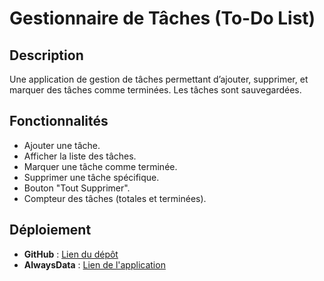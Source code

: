 # Gestionnaire de Tâches (To-Do List)

## Description
Une application de gestion de tâches permettant d’ajouter, supprimer, et marquer des tâches comme terminées. Les tâches sont sauvegardées.

## Fonctionnalités
- Ajouter une tâche.
- Afficher la liste des tâches.
- Marquer une tâche comme terminée.
- Supprimer une tâche spécifique.
- Bouton "Tout Supprimer".
- Compteur des tâches (totales et terminées).

## Déploiement
- **GitHub** : [Lien du dépôt]()
- **AlwaysData** : [Lien de l'application](https://cheikh.alwaysdata.net/)



